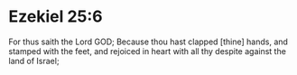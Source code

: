 # Ezekiel 25:6

For thus saith the Lord GOD; Because thou hast clapped [thine] hands, and stamped with the feet, and rejoiced in heart with all thy despite against the land of Israel;